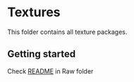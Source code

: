 # Textures
This folder contains all texture packages.

## Getting started
Check [README](Raw/README.md) in Raw folder